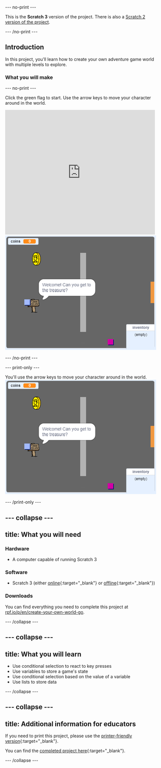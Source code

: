 \--- no-print \---

This is the **Scratch 3** version of the project. There is also a [Scratch 2 version of the project](https://projects.raspberrypi.org/en/projects/create-your-own-world-scratch2).

\--- /no-print \---

## Introduction

In this project, you'll learn how to create your own adventure game world with multiple levels to explore.

### What you will make

\--- no-print \---

Click the green flag to start. Use the arrow keys to move your character around in the world.

<div class="scratch-preview">
  <iframe allowtransparency="true" width="485" height="402" src="https://scratch.mit.edu/projects/embed/258757783/?autostart=false" frameborder="0" scrolling="no"></iframe>
  <img src="images/showcase.png">
</div>

\--- /no-print \---

\--- print-only \---

You'll use the arrow keys to move your character around in the world. ![showcase.png](images/showcase.png)

\--- /print-only \---

## \--- collapse \---

## title: What you will need

### Hardware

- A computer capable of running Scratch 3

### Software

- Scratch 3 (either [online](https://rpf.io/scratchon){:target="_blank"} or [offline](https://rpf.io/scratchoff){:target="_blank"})

### Downloads

You can find everything you need to complete this project at [rpf.io/p/en/create-your-own-world-go](https://rpf.io/p/en/create-your-own-world-go).

\--- /collapse \---

## \--- collapse \---

## title: What you will learn

- Use conditional selection to react to key presses
- Use variables to store a game's state
- Use conditional selection based on the value of a variable
- Use lists to store data

\--- /collapse \---

## \--- collapse \---

## title: Additional information for educators

If you need to print this project, please use the [printer-friendly version](https://projects.raspberrypi.org/en/projects/create-your-own-world/print){:target="_blank"}.

You can find the [completed project here](https://rpf.io/p/en/create-your-own-world-get){:target="_blank"}.

\--- /collapse \---